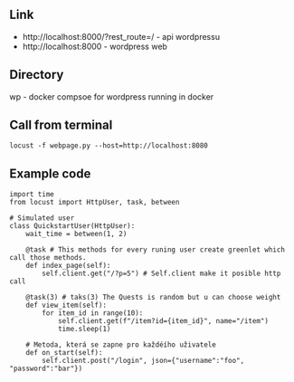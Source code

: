 ## Link
 - http://localhost:8000/?rest_route=/ - api wordpressu
 - http://localhost:8000 - wordpress web

## Directory
wp - docker compsoe for wordpress running in docker

## Call from terminal
``` locust -f webpage.py --host=http://localhost:8080 ```

## Example code
```
import time
from locust import HttpUser, task, between

# Simulated user
class QuickstartUser(HttpUser):
    wait_time = between(1, 2)

    @task # This methods for every runing user create greenlet which call those methods.
    def index_page(self):
        self.client.get("/?p=5") # Self.client make it posible http call

    @task(3) # taks(3) The Quests is random but u can choose weight
    def view_item(self):
        for item_id in range(10):
            self.client.get(f"/item?id={item_id}", name="/item")
            time.sleep(1)
    
    # Metoda, která se zapne pro každéího uživatele
    def on_start(self):
        self.client.post("/login", json={"username":"foo", "password":"bar"})
```